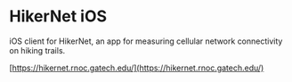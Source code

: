 # HikerNet iOS

iOS client for HikerNet, an app for measuring cellular network connectivity on hiking trails.

[https://hikernet.rnoc.gatech.edu/](https://hikernet.rnoc.gatech.edu/)
